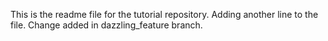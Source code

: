 This is the readme file for the tutorial repository.
Adding another line to the file.
Change added in dazzling_feature branch.